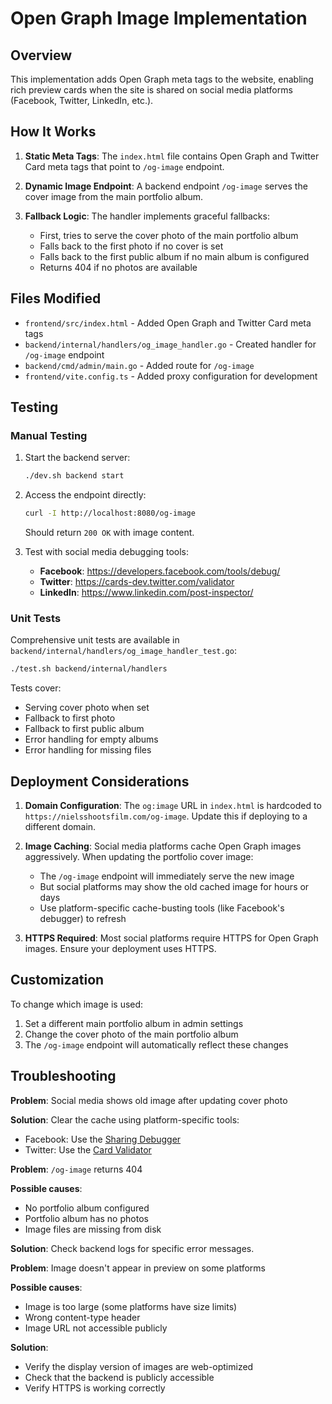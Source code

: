 # Open Graph Image Implementation

## Overview

This implementation adds Open Graph meta tags to the website, enabling rich preview cards when the site is shared on social media platforms (Facebook, Twitter, LinkedIn, etc.).

## How It Works

1. **Static Meta Tags**: The `index.html` file contains Open Graph and Twitter Card meta tags that point to `/og-image` endpoint.

2. **Dynamic Image Endpoint**: A backend endpoint `/og-image` serves the cover image from the main portfolio album.

3. **Fallback Logic**: The handler implements graceful fallbacks:
   - First, tries to serve the cover photo of the main portfolio album
   - Falls back to the first photo if no cover is set
   - Falls back to the first public album if no main album is configured
   - Returns 404 if no photos are available

## Files Modified

- `frontend/src/index.html` - Added Open Graph and Twitter Card meta tags
- `backend/internal/handlers/og_image_handler.go` - Created handler for `/og-image` endpoint
- `backend/cmd/admin/main.go` - Added route for `/og-image`
- `frontend/vite.config.ts` - Added proxy configuration for development

## Testing

### Manual Testing

1. Start the backend server:
   ```bash
   ./dev.sh backend start
   ```

2. Access the endpoint directly:
   ```bash
   curl -I http://localhost:8080/og-image
   ```
   Should return `200 OK` with image content.

3. Test with social media debugging tools:
   - **Facebook**: https://developers.facebook.com/tools/debug/
   - **Twitter**: https://cards-dev.twitter.com/validator
   - **LinkedIn**: https://www.linkedin.com/post-inspector/

### Unit Tests

Comprehensive unit tests are available in `backend/internal/handlers/og_image_handler_test.go`:

```bash
./test.sh backend/internal/handlers
```

Tests cover:
- Serving cover photo when set
- Fallback to first photo
- Fallback to first public album
- Error handling for empty albums
- Error handling for missing files

## Deployment Considerations

1. **Domain Configuration**: The `og:image` URL in `index.html` is hardcoded to `https://nielsshootsfilm.com/og-image`. Update this if deploying to a different domain.

2. **Image Caching**: Social media platforms cache Open Graph images aggressively. When updating the portfolio cover image:
   - The `/og-image` endpoint will immediately serve the new image
   - But social platforms may show the old cached image for hours or days
   - Use platform-specific cache-busting tools (like Facebook's debugger) to refresh

3. **HTTPS Required**: Most social platforms require HTTPS for Open Graph images. Ensure your deployment uses HTTPS.

## Customization

To change which image is used:
1. Set a different main portfolio album in admin settings
2. Change the cover photo of the main portfolio album
3. The `/og-image` endpoint will automatically reflect these changes

## Troubleshooting

**Problem**: Social media shows old image after updating cover photo

**Solution**: Clear the cache using platform-specific tools:
- Facebook: Use the [Sharing Debugger](https://developers.facebook.com/tools/debug/)
- Twitter: Use the [Card Validator](https://cards-dev.twitter.com/validator)

**Problem**: `/og-image` returns 404

**Possible causes**:
- No portfolio album configured
- Portfolio album has no photos
- Image files are missing from disk

**Solution**: Check backend logs for specific error messages.

**Problem**: Image doesn't appear in preview on some platforms

**Possible causes**:
- Image is too large (some platforms have size limits)
- Wrong content-type header
- Image URL not accessible publicly

**Solution**: 
- Verify the display version of images are web-optimized
- Check that the backend is publicly accessible
- Verify HTTPS is working correctly
